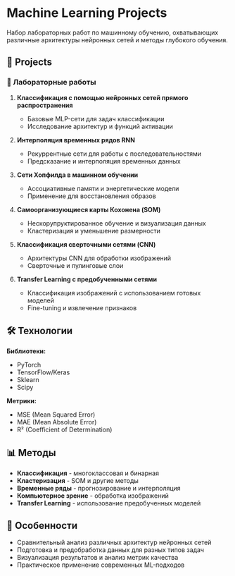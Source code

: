 # Machine Learning Projects

Набор лабораторных работ по машинному обучению, охватывающих различные архитектуры нейронных сетей и методы глубокого обучения.

## 📁 Projects

### 🔬 Лабораторные работы

1. **Классификация с помощью нейронных сетей прямого распространения**
   - Базовые MLP-сети для задач классификации
   - Исследование архитектур и функций активации

2. **Интерполяция временных рядов RNN**
   - Рекуррентные сети для работы с последовательностями
   - Предсказание и интерполяция временных данных

3. **Сети Хопфилда в машинном обучении**
   - Ассоциативные памяти и энергетические модели
   - Применение для восстановления образов

4. **Самоорганизующиеся карты Кохонена (SOM)**
   - Нескорупруктированное обучение и визуализация данных
   - Кластеризация и уменьшение размерности

5. **Классификация сверточными сетями (CNN)**
   - Архитектуры CNN для обработки изображений
   - Сверточные и пулинговые слои

6. **Transfer Learning с предобученными сетями**
   - Классификация изображений с использованием готовых моделей
   - Fine-tuning и извлечение признаков

## 🛠️ Технологии

**Библиотеки:**
- PyTorch
- TensorFlow/Keras
- Sklearn
- Scipy

**Метрики:**
- MSE (Mean Squared Error)
- MAE (Mean Absolute Error) 
- R² (Coefficient of Determination)

## 📊 Методы

- **Классификация** - многоклассовая и бинарная
- **Кластеризация** - SOM и другие методы
- **Временные ряды** - прогнозирование и интерполяция
- **Компьютерное зрение** - обработка изображений
- **Transfer Learning** - использование предобученных моделей

## 🎯 Особенности

- Сравнительный анализ различных архитектур нейронных сетей
- Подготовка и предобработка данных для разных типов задач
- Визуализация результатов и анализ метрик качества
- Практическое применение современных ML-подходов
